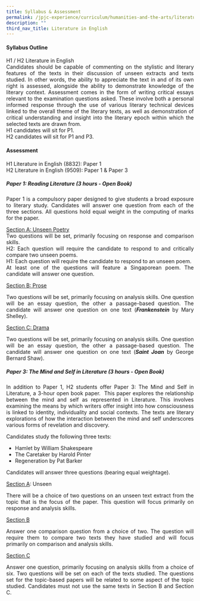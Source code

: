 ```yaml
---
title: Syllabus & Assessment
permalink: /jpjc-experience/curriculum/humanities-and-the-arts/literature/syllabus-and-assessment/
description: ""
third_nav_title: Literature in English
---
```

<h4><strong>Syllabus Outline</strong></h4>
<div align=justify>
<p>
H1 / H2 Literature in English<br>
Candidates should be capable of commenting on the stylistic and literary features of the texts in their discussion of unseen extracts and texts studied. In other words, the ability to appreciate the text in and of its own right is assessed, alongside the ability to demonstrate knowledge of the literary context. Assessment comes in the form of writing critical essays relevant to the examination questions asked. These involve both a personal informed response through the use of various literary technical devices linked to the overall theme of the literary texts, as well as demonstration of critical understanding and insight into the literary epoch within which the selected texts are drawn from.<br>
H1 candidates will sit for P1.<br>
H2 candidates will sit for P1 and P3.</p>

<h4><strong>Assessment</strong></h4>
<p>
H1 Literature in English (8832): Paper 1<br>
H2 Literature in English (9509): Paper 1 & Paper 3<br></p>
<h5><strong>Paper 1: Reading Literature (3 hours - Open Book)</strong></h5>
<p>
Paper 1 is a compulsory paper designed to give students a broad exposure to literary study. Candidates will answer one question from each of the three sections. All questions hold equal weight in the computing of marks for the paper.</p>

<p>
<u>Section A: Unseen Poetry</u><br>
Two questions will be set, primarily focusing on response and comparison skills.<br>
H2: Each question will require the candidate to respond to and critically compare two unseen poems.<br>
H1: Each question will require the candidate to respond to an unseen poem.<br>
At least one of the questions will feature a Singaporean poem. The candidate will answer one question.</p>

<u>Section B: Prose</u><br>
<p>
Two questions will be set, primarily focusing on analysis skills. One question will be an essay question, the other a passage-based question. The candidate will answer one question on one text (<i><strong>Frankenstein</strong></i> by Mary Shelley).</p>

<u>Section C: Drama</u><br>
<p>
Two questions will be set, primarily focusing on analysis skills. One question will be an essay question, the other a passage-based question. The candidate will answer one question on one text (<i><strong>Saint Joan</strong></i> by George Bernard Shaw).</p>

<h5><strong>Paper 3: The Mind and Self in Literature (3 hours - Open Book)</strong></h5>
<p>
In addition to Paper 1, H2 students offer Paper 3: The Mind and Self in Literature, a 3-hour open book paper.  This paper explores the relationship between the mind and self as represented in Literature. This involves examining the means by which writers offer insight into how consciousness is linked to identity, individuality and social contexts. The texts are literary explorations of how the interaction between the mind and self underscores various forms of revelation and discovery.</p>

<p>
Candidates study the following three texts:
<ul>
	<li>Hamlet  by William Shakespeare</li>
	<li>The Caretaker  by Harold Pinter</li>
	<li>Regeneration  by Pat Barker</li></ul>

<p>
Candidates will answer three questions (bearing equal weightage).</p>

<u>Section A</u>: Unseen
<p>
There will be a choice of two questions on an unseen text extract from the topic that is the focus of the paper. This question will focus primarily on response and analysis skills.</p>

<u>Section B</u>
<p>
Answer one comparison question from a choice of two. The question will require them to compare two texts they have studied and will focus primarily on comparison and analysis skills.</p>

<u>Section C</u>
<p>
Answer one question, primarily focusing on analysis skills from a choice of six. Two questions will be set on each of the texts studied. The questions set for the topic-based papers will be related to some aspect of the topic studied. Candidates must not use the same texts in Section B and Section C.
</p>